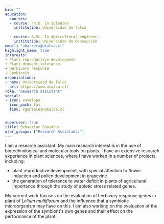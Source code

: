 ```yaml
---
bio: ""
education:
  courses:
  - course: Ph.D. In Sciences 
    institution: Universidad de Talca
    
  - course: B.Sc. In Agricultural engineer, 
    institution: Universidad de Concepción
email: "abarrera@utalca.cl"
highlight_name: true
interests:
- Plant reproductive development
- PLant drought tolerance
- Herbivory response 
- Symbiosis 
organizations:
- name: Universidad de Talca
  url: https://www.utalca.cl/
role: "Research Assistant"
social:
- icon: envelope
  icon_pack: fas
  link: sgonzalez@utalca.cl


superuser: true
title: Sebastian González
user_groups: ["Research Assistants"]
---
```


I am a research assistant. My main research interest is in the use of biotechnological and molecular  tools on plants.
I have an extensive research experience in plant sciences, where I have worked in a number of projects, including:
- plant reproductive development, with special attention to flower induction and pollen development in grapevine
- the generation of tolerance to water deficit in plants of agricultural importance through the study of abiotic stress related genes.

My current work focuses on the evaluation of herbivory response genes in plant of <i>Lolium multiflorum</i> and the influence that a symbiotic microorganism may have on this. I am also working on the evaluation of the expression of the symbiont's own genes and their effect on the performance of the plant.